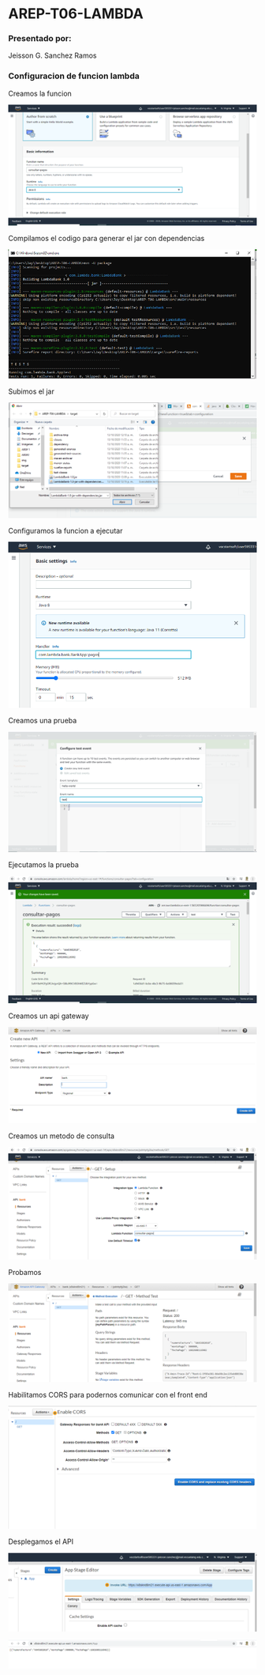 # AREP-T06-LAMBDA

### Presentado por:
Jeisson G. Sanchez Ramos

### Configuracion de funcion lambda

Creamos la funcion

![ver](img/crear%20lambda.PNG)

Compilamos el codigo para generar el jar con dependencias

![ver](img/compilamos.PNG)

Subimos el jar

![ver](img/despliegue%20jar%20con%20dependencias.PNG)

Configuramos la funcion a ejecutar

![ver](img/configuramos%20funcion.PNG)

Creamos una prueba

![ver](img/crear%20prueba.PNG)

Ejecutamos la prueba

![ver](img/ejecutamos%20la%20prueba.PNG)


Creamos un api gateway

![ver](img/crear%20api%20gateway%7D.PNG)

Creamos un metodo de consulta

![ver](img/get%20pagos.PNG)

Probamos

![ver](img/resultado%20prueba%202.PNG)

Habilitamos CORS para podernos comunicar con el front end

![ver](img/cors.PNG)

Desplegamos el API

![ver](img/url%20deploy.PNG)

![ver](img/deploy%20final.PNG)